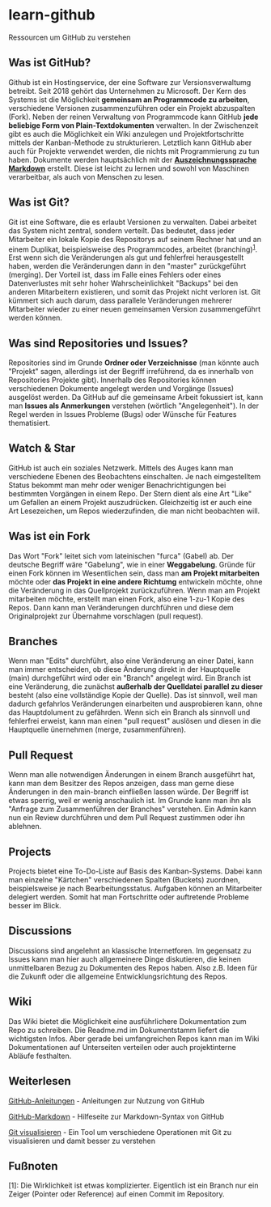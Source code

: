 # learn-github
Ressourcen um GitHub zu verstehen

## Was ist GitHub?
Github ist ein Hostingservice, der eine Software zur Versionsverwaltumg betreibt. Seit 2018 gehört das Unternehmen zu  Microsoft. Der Kern des Systems ist die Möglichkeit **gemeinsam an Programmcode zu arbeiten**, verschiedene Versionen zusammenzuführen oder ein Projekt abzuspalten (Fork). Neben der reinen Verwaltung von Programmcode kann GitHub **jede beliebige Form von Plain-Textdokumenten** verwalten. In der Zwischenzeit gibt es auch die Möglichkeit ein Wiki anzulegen und Projektfortschritte mittels der Kanban-Methode zu strukturieren. 
Letztlich kann GitHub aber auch für Projekte verwendet werden, die nichts mit Programmierung zu tun haben. Dokumente werden hauptsächlich mit der [**Auszeichnungssprache Markdown**](https://guides.github.com/features/mastering-markdown/) erstellt. Diese ist leicht zu lernen und sowohl von Maschinen verarbeitbar, als auch von Menschen zu lesen.

## Was ist Git?
Git ist eine Software, die es erlaubt Versionen zu verwalten. Dabei arbeitet das System nicht zentral, sondern verteilt. Das bedeutet, dass jeder Mitarbeiter ein lokale Kopie des Repositorys auf seinem Rechner hat und an einem Duplikat, beispielsweise des Programmcodes, arbeitet (branching)<sup>[1](#foot1)</sup>. Erst wenn sich die Veränderungen als gut und fehlerfrei herausgestellt haben, werden die Veränderungen dann in den "master" zurückgeführt (merging). Der Vorteil ist, dass im Falle eines Fehlers oder eines Datenverlustes mit sehr hoher Wahrscheinlichkeit "Backups" bei den anderen Mitarbeitern existieren, und somit das Projekt nicht verloren ist. Git kümmert sich auch darum, dass parallele Veränderungen mehrerer Mitarbeiter wieder zu einer neuen gemeinsamen Version zusammengeführt werden können.

## Was sind Repositories und Issues?
Repositories sind im Grunde **Ordner oder Verzeichnisse** (man könnte auch "Projekt" sagen, allerdings ist der Begriff irreführend, da es innerhalb von Repositories Projekte gibt). Innerhalb des Repositories können verschiedenen Dokumente angelegt werden und Vorgänge (Issues) ausgelöst werden.
Da GitHub auf die gemeinsame Arbeit fokussiert ist, kann man **Issues als Anmerkungen** verstehen (wörtlich "Angelegenheit"). In der Regel werden in Issues Probleme (Bugs) oder Wünsche für Features thematisiert.

## Watch & Star
GitHub ist auch ein soziales Netzwerk. Mittels des Auges kann man verschiedene Ebenen des Beobachtens einschalten. Je nach eimgestelltem Status bekommt man mehr oder weniger Benachrichtigungen bei bestimmten Vorgängen in einem Repo. Der Stern dient als eine Art "Like" um Gefallen an einem Projekt auszudrücken. Gleichzeitig ist er auch eine Art Lesezeichen, um Repos wiederzufinden, die man nicht beobachten will.

## Was ist ein Fork
Das Wort "Fork" leitet sich vom lateinischen "furca" (Gabel) ab. Der deutsche Begriff wäre "Gabelung", wie in einer **Weggabelung**. Gründe für einen Fork können im Wesentlichen sein, dass man **am Projekt mitarbeiten** möchte oder **das Projekt in eine andere Richtumg** entwickeln möchte, ohne die Veränderung in das Quellprojekt zurückzuführen.
Wenn man am Projekt mitarbeiten möchte, erstellt man einen Fork, also eine 1-zu-1 Kopie des Repos. Dann kann man Veränderungen durchführen und diese dem Originalprojekt zur Übernahme vorschlagen (pull request).

## Branches
Wenn man "Edits" durchführt, also eine Veränderung an einer Datei, kann man immer entscheiden, ob diese Änderung direkt in der Hauptquelle (main) durchgeführt wird oder ein "Branch" angelegt wird. Ein Branch ist eine Veränderung, die zunächst **außerhalb der Quelldatei parallel zu dieser** besteht (also eine vollständige Kopie der Quelle). Das ist sinnvoll, weil man dadurch gefahrlos Veränderungen einarbeiten und ausprobieren kann, ohne das Hauptdolument zu gefährden. Wenn sich ein Branch als sinnvoll und fehlerfrei erweist, kann man einen "pull request" auslösen und diesen in die Hauptquelle ünernehmen (merge, zusammenführen).

## Pull Request
Wenn man alle notwendigen Änderungen in einem Branch ausgeführt hat, kann man dem Besitzer des Repos anzeigen, dass man gerne diese Änderungen in den main-branch einfließen lassen würde. Der Begriff ist etwas sperrig, weil er wenig anschaulich ist. Im Grunde kann man ihn als "Anfrage zum Zusammenführen der Branches" verstehen. Ein Admin kann nun ein Review durchführen und dem Pull Request zustimmen oder ihn ablehnen.

## Projects
Projects bietet eine To-Do-Liste auf Basis des Kanban-Systems. Dabei kann man einzelne "Kärtchen" verschiedenen Spalten (Buckets) zuordnen, beispielsweise je nach Bearbeitungsstatus. Aufgaben können an Mitarbeiter delegiert werden. Somit hat man Fortschritte oder auftretende Probleme besser im Blick.

## Discussions
Discussions sind angelehnt an klassische Internetforen. Im gegensatz zu Issues kann man hier auch allgemeinere Dinge diskutieren, die keinen unmittelbaren Bezug zu Dokumenten des Repos haben. Also z.B. Ideen für die Zukunft oder die allgemeine Entwicklungsrichtung des Repos.

## Wiki
Das Wiki bietet die Möglichkeit eine ausführlichere Dokumentation zum Repo zu schreiben. Die Readme.md im Dokumentstamm liefert die wichtigsten Infos. Aber gerade bei umfangreichen Repos kann man im Wiki Dokumentationen auf Unterseiten verteilen oder auch projektinterne Abläufe festhalten.

## Weiterlesen
[GitHub-Anleitungen](https://guides.github.com) - Anleitungen zur Nutzung von GitHub

[GitHub-Markdown](https://docs.github.com/en/free-pro-team@latest/github/writing-on-github/basic-writing-and-formatting-syntax) - Hilfeseite zur Markdown-Syntax von GitHub

[Git visualisieren](http://git-school.github.io/visualizing-git/) - Ein Tool um verschiedene Operationen mit Git zu visualisieren und damit besser zu verstehen

## Fußnoten
<a name="foot1">[1]</a>: Die Wirklichkeit ist etwas komplizierter. Eigentlich ist ein Branch nur ein Zeiger (Pointer oder Reference) auf einen Commit im Repository.
